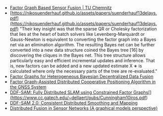 ---
---

- [Factor Graph Based Sensor Fusion | TU Chemnitz](https://www.tu-chemnitz.de/etit/proaut/en/research/fg-sf.html)
- [https://nikosuenderhauf.github.io/assets/papers/suenderhauf13delays.pdf](https://nikosuenderhauf.github.io/assets/papers/suenderhauf13delays.pdf)
"Their key insight was that the sparse QR or Cholesky
factorization that lies at the heart of batch solvers like
Levenberg-Marquardt or Gauss-Newton is equivalent to
converting the factor graph into a Bayes net via an elimination algorithm. The resulting Bayes net can be further
converted into a new data structure coined the Bayes tree
[16] by discovering the cliques in the Bayes net. This
tree structure allows particularly easy and efficient incremental updates and inference. That is, new factors can be
added and a new updated estimate X
∗
is calculated where
only the necessary parts of the tree are re-evaluated."
- [Factor Graphs for Heterogeneous Bayesian Decentralized Data Fusion](https://arxiv.org/pdf/2106.13285.pdf)
- [Factor Graph-Assisted Distributed Cooperative Positioning Algorithm in the GNSS System](https://www.ncbi.nlm.nih.gov/pmc/articles/PMC6264124/)
- [DDF-SAM: Fully Distributed SLAM using Constrained Factor Graphs[](](<DDF-SAM: Fully Distributed SLAM using Constrained Factor Graphs>)https://www.cc.gatech.edu/~dellaert/pubs/Cunningham10iros.pdf)
- [DDF-SAM 2.0: Consistent Distributed Smoothing and Mapping](https://raw.githubusercontent.com/indelman/ANPL-Website/master/Publications/Cunningham13icra.pdf[)
- [Distributed Fusion in Sensor Networks (A graphical models perspective)](https://people.csail.mit.edu/fisher/publications/papers/cetin06.pdf)
